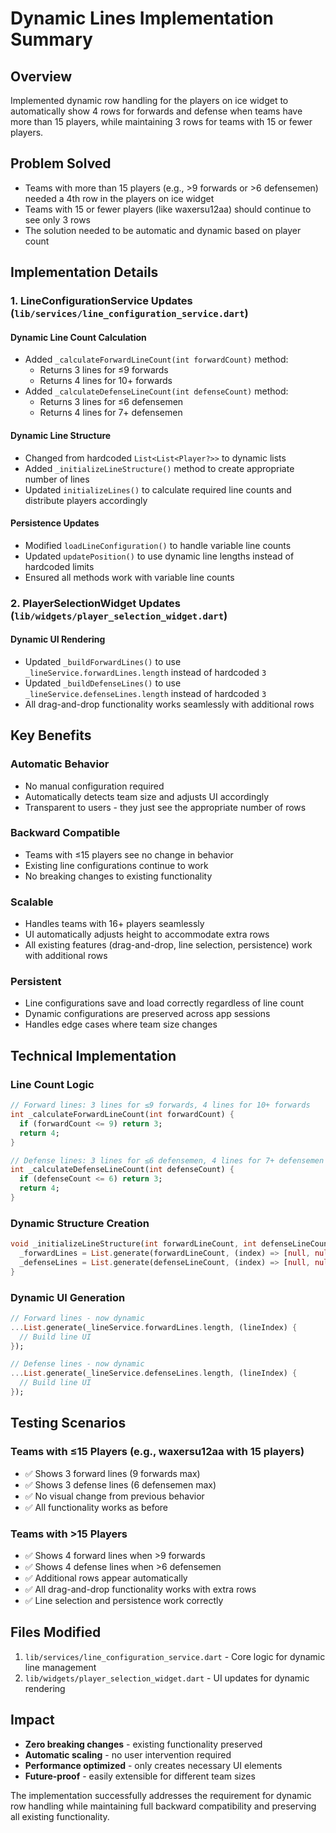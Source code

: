 # Dynamic Lines Implementation Summary

## Overview
Implemented dynamic row handling for the players on ice widget to automatically show 4 rows for forwards and defense when teams have more than 15 players, while maintaining 3 rows for teams with 15 or fewer players.

## Problem Solved
- Teams with more than 15 players (e.g., >9 forwards or >6 defensemen) needed a 4th row in the players on ice widget
- Teams with 15 or fewer players (like waxersu12aa) should continue to see only 3 rows
- The solution needed to be automatic and dynamic based on player count

## Implementation Details

### 1. LineConfigurationService Updates (`lib/services/line_configuration_service.dart`)

#### Dynamic Line Count Calculation
- Added `_calculateForwardLineCount(int forwardCount)` method:
  - Returns 3 lines for ≤9 forwards
  - Returns 4 lines for 10+ forwards
- Added `_calculateDefenseLineCount(int defenseCount)` method:
  - Returns 3 lines for ≤6 defensemen
  - Returns 4 lines for 7+ defensemen

#### Dynamic Line Structure
- Changed from hardcoded `List<List<Player?>>` to dynamic lists
- Added `_initializeLineStructure()` method to create appropriate number of lines
- Updated `initializeLines()` to calculate required line counts and distribute players accordingly

#### Persistence Updates
- Modified `loadLineConfiguration()` to handle variable line counts
- Updated `updatePosition()` to use dynamic line lengths instead of hardcoded limits
- Ensured all methods work with variable line counts

### 2. PlayerSelectionWidget Updates (`lib/widgets/player_selection_widget.dart`)

#### Dynamic UI Rendering
- Updated `_buildForwardLines()` to use `_lineService.forwardLines.length` instead of hardcoded `3`
- Updated `_buildDefenseLines()` to use `_lineService.defenseLines.length` instead of hardcoded `3`
- All drag-and-drop functionality works seamlessly with additional rows

## Key Benefits

### Automatic Behavior
- No manual configuration required
- Automatically detects team size and adjusts UI accordingly
- Transparent to users - they just see the appropriate number of rows

### Backward Compatible
- Teams with ≤15 players see no change in behavior
- Existing line configurations continue to work
- No breaking changes to existing functionality

### Scalable
- Handles teams with 16+ players seamlessly
- UI automatically adjusts height to accommodate extra rows
- All existing features (drag-and-drop, line selection, persistence) work with additional rows

### Persistent
- Line configurations save and load correctly regardless of line count
- Dynamic configurations are preserved across app sessions
- Handles edge cases where team size changes

## Technical Implementation

### Line Count Logic
```dart
// Forward lines: 3 lines for ≤9 forwards, 4 lines for 10+ forwards
int _calculateForwardLineCount(int forwardCount) {
  if (forwardCount <= 9) return 3;
  return 4;
}

// Defense lines: 3 lines for ≤6 defensemen, 4 lines for 7+ defensemen  
int _calculateDefenseLineCount(int defenseCount) {
  if (defenseCount <= 6) return 3;
  return 4;
}
```

### Dynamic Structure Creation
```dart
void _initializeLineStructure(int forwardLineCount, int defenseLineCount) {
  _forwardLines = List.generate(forwardLineCount, (index) => [null, null, null]);
  _defenseLines = List.generate(defenseLineCount, (index) => [null, null]);
}
```

### Dynamic UI Generation
```dart
// Forward lines - now dynamic
...List.generate(_lineService.forwardLines.length, (lineIndex) {
  // Build line UI
});

// Defense lines - now dynamic  
...List.generate(_lineService.defenseLines.length, (lineIndex) {
  // Build line UI
});
```

## Testing Scenarios

### Teams with ≤15 Players (e.g., waxersu12aa with 15 players)
- ✅ Shows 3 forward lines (9 forwards max)
- ✅ Shows 3 defense lines (6 defensemen max)
- ✅ No visual change from previous behavior
- ✅ All functionality works as before

### Teams with >15 Players
- ✅ Shows 4 forward lines when >9 forwards
- ✅ Shows 4 defense lines when >6 defensemen
- ✅ Additional rows appear automatically
- ✅ All drag-and-drop functionality works with extra rows
- ✅ Line selection and persistence work correctly

## Files Modified
1. `lib/services/line_configuration_service.dart` - Core logic for dynamic line management
2. `lib/widgets/player_selection_widget.dart` - UI updates for dynamic rendering

## Impact
- **Zero breaking changes** - existing functionality preserved
- **Automatic scaling** - no user intervention required
- **Performance optimized** - only creates necessary UI elements
- **Future-proof** - easily extensible for different team sizes

The implementation successfully addresses the requirement for dynamic row handling while maintaining full backward compatibility and preserving all existing functionality.
